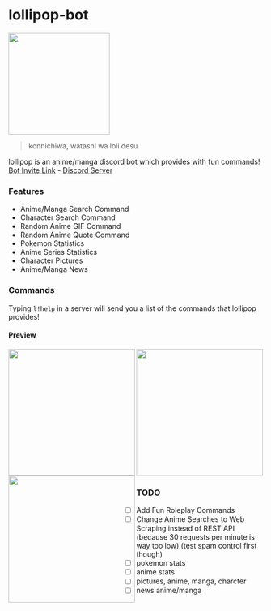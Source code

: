# lollipop-bot
<img src="https://i.imgur.com/CF6ogNL.jpeg" width=200/>

> konnichiwa, watashi wa loli desu

lollipop is an anime/manga discord bot which provides with fun commands! <br>
[Bot Invite Link](https://discord.com/oauth2/authorize?client_id=919061572649910292&permissions=8&scope=bot) - [Discord Server](https://discord.gg/3ZDpPyR)

### Features
- Anime/Manga Search Command
- Character Search Command
- Random Anime GIF Command
- Random Anime Quote Command
- Pokemon Statistics
- Anime Series Statistics
- Character Pictures
- Anime/Manga News

### Commands
Typing `l!help` in a server will send you a list of the commands that lollipop provides!

#### Preview
<img src="https://user-images.githubusercontent.com/47650058/145750513-d1bf8e3c-f907-4748-a10e-e5a7656dc2bc.png" width=250 align="left" />
<img src="https://user-images.githubusercontent.com/47650058/145750536-b90faff6-ffbf-4f7f-843a-366301065c61.png" width=250 align="left" />
<img src="https://user-images.githubusercontent.com/47650058/145756282-b63eb9bc-f895-41d7-a995-43ad4fd020aa.png" width=250 /> <br>

### TODO
- [ ] Add Fun Roleplay Commands
- [ ] Change Anime Searches to Web Scraping instead of REST API (because 30 requests per minute is way too low) (test spam control first though)
- [ ] pokemon stats
- [ ] anime stats
- [ ] pictures, anime, manga, charcter
- [ ] news anime/manga
